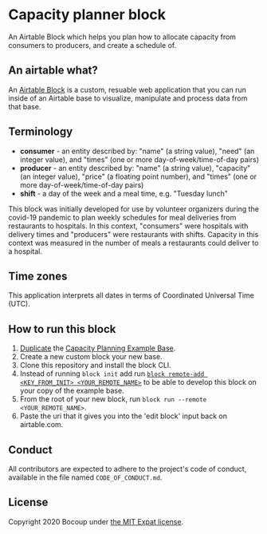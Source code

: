# Capacity planner block

An Airtable Block which helps you plan how to allocate capacity from consumers
to producers, and create a schedule of.

## An airtable what?

An [Airtable Block](https://airtable.com/developers/blocks) is a custom,
resuable web application that you can run inside of an Airtable base to
visualize, manipulate and process data from that base.

## Terminology

- **consumer** - an entity described by: "name" (a string value), "need" (an
  integer value), and "times" (one or more day-of-week/time-of-day pairs)
- **producer** - an entity described by: "name" (a string value), "capacity"
  (an integer value), "price" (a floating point number), and "times" (one or
  more day-of-week/time-of-day pairs)
- **shift** - a day of the week and a meal time, e.g. "Tuesday lunch"

This block was initially developed for use by volunteer organizers during the
covid-19 pandemic to plan weekly schedules for meal deliveries from restaurants
to hospitals. In this context, "consumers" were hospitals with delivery times
and "producers" were restaurants with shifts. Capacity in this context was
measured in the number of meals a restaurants could deliver to a hospital.

## Time zones

This application interprets all dates in terms of Coordinated Universal Time
(UTC).

## How to run this block

1. [Duplicate](https://support.airtable.com/hc/en-us/articles/202584549-Duplicating-an-existing-base) the
   [Capacity Planning Example Base](https://airtable.com/invite/l?inviteId=inv4VdlJpmw7Jiwv0&inviteToken=1a104ad9356cd575e76e2437b670c4c8b1a51fa7bf75114091f1bd4534c5052d).
2. Create a new custom block your new base.
3. Clone this repository and install the block CLI.
4. Instead of running `block init` add run [`block remote-add <KEY_FROM_INIT> <YOUR_REMOTE_NAME>`](https://airtable.com/developers/blocks/guides/run-in-multiple-bases#Use%20remotes%20to%20run%20and%20release%20your%20block)
   to be able to develop this block on your copy of the example base.
5. From the root of your new block, run `block run --remote <YOUR_REMOTE_NAME>`.
6. Paste the uri that it gives you into the 'edit block' input back on airtable.com.


## Conduct

All contributors are expected to adhere to the project's code of conduct,
available in the file named `CODE_OF_CONDUCT.md`.

## License

Copyright 2020 Bocoup under [the MIT Expat
license](https://directory.fsf.org/wiki/License:Expat).

